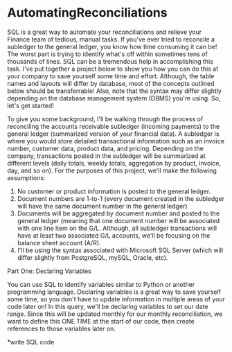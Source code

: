 # AutomatingReconciliations
SQL is a great way to automate your reconciliations and relieve your Finance team of tedious, manual tasks. If you've ever tried to reconcile a subledger to the general ledger, you know how time consuming it can be! The worst part is trying to identify what's off within sometimes tens of thousands of lines.  SQL can be a tremendous help in accomplishing this task.  I've put together a project below to show you how you can do this at your company to save yourself some time and effort.  Although, the table names and layouts will differ by database, most of the concepts outlined below should be transferrable!  Also, note that the syntax may differ slightly depending on the database management system (DBMS) you're using.  So, let's get started!

To give you some background, I'll be walking through the process of reconciling the accounts receivable subledger (incoming payments) to the general ledger (summarized version of your financial data).  A subledger is where you would store detailed transactional information such as an invoice number, customer data, product data, and pricing.  Depending on the company, transactions posted in the subledger will be summarized at different levels (daily totals, weekly totals, aggregation by product, invoice, day, and so on).  For the purposes of this project, we'll make the following assumptions:

1) No customer or product information is posted to the general ledger.
2) Document numbers are 1-to-1 (every document created in the subledger will have the same document number in the general ledger)
3) Documents will be aggregated by document number and posted to the general ledger (meaning that one document number will be associated with one line item on the G/L.  Although, all subledger transactions will have at least two associated G/L accounts, we'll be focusing on the balance sheet account (A/R).
4) I'll be using the syntax associated with Microsoft SQL Server (which will differ slightly from PostgreSQL, mySQL, Oracle, etc).

Part One: Declaring Variables

You can use SQL to identify variables similar to Python or another programming language. Declaring variables is a great way to save yourself some time, so you don't have to update information in multiple areas of your code later on!  In this query, we'll be declaring variables to set our date range.  Since this will be updated monthly for our monthly reconciliation, we want to define this ONE TIME at the start of our code, then create references to those variables later on.

*write SQL code
